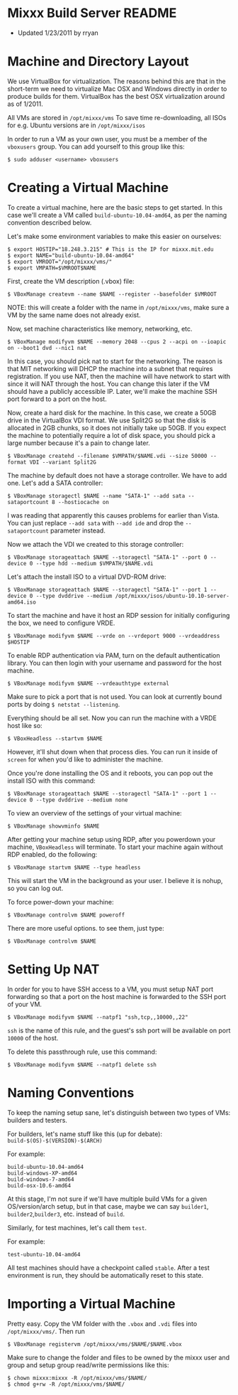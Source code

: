 Mixxx Build Server README
=========================

* Updated 1/23/2011 by rryan

Machine and Directory Layout
============================

We use VirtualBox for virtualization. The reasons behind this are that in the
short-term we need to virtualize Mac OSX and Windows directly in order to
produce builds for them. VirtualBox has the best OSX virtualization
around as of 1/2011.

All VMs are stored in `/opt/mixxx/vms`
To save time re-downloading, all ISOs for e.g. Ubuntu versions are in `/opt/mixxx/isos`

In order to run a VM as your own user, you must be a member of the `vboxusers`
group. You can add yourself to this group like this:
```
$ sudo adduser <username> vboxusers
```

Creating a Virtual Machine
==========================

To create a virtual machine, here are the basic steps to get started. In this
case we'll create a VM called `build-ubuntu-10.04-amd64`, as per the naming
convention described below.

Let's make some environment variables to make this easier on ourselves:
```
$ export HOSTIP="18.248.3.215" # This is the IP for mixxx.mit.edu
$ export NAME="build-ubuntu-10.04-amd64"
$ export VMROOT="/opt/mixxx/vms/"
$ export VMPATH=$VMROOT$NAME
```

First, create the VM description (.vbox) file:
```
$ VBoxManage createvm --name $NAME --register --basefolder $VMROOT
```

NOTE: this will create a folder with the name in `/opt/mixxx/vms`, 
make sure a VM by the same name does not already exist.

Now, set machine characteristics like memory, networking, etc.
```
$ VBoxManage modifyvm $NAME --memory 2048 --cpus 2 --acpi on --ioapic on --boot1 dvd --nic1 nat
```
In this case, you should pick nat to start for the networking. The reason is
that MIT networking will DHCP the machine into a subnet that requires
registration. If you use NAT, then the machine will have network to start with
since it will NAT through the host. You can change this later if the VM should
have a publicly accessible IP. Later, we'll make the machine SSH port forward to
a port on the host.

Now, create a hard disk for the machine. In this case, we create a 50GB drive in
the VirtualBox VDI format. We use Split2G so that the disk is allocated in 2GB
chunks, so it does not initially take up 50GB. If you expect the machine to
potentially require a lot of disk space, you should pick a large number because
it's a pain to change later.
```
$ VBoxManage createhd --filename $VMPATH/$NAME.vdi --size 50000 --format VDI --variant Split2G
```

The machine by default does not have a storage controller. We have to add
one. Let's add a SATA controller:
```
$ VBoxManage storagectl $NAME --name "SATA-1" --add sata --sataportcount 8 --hostiocache on
```

I was reading that apparently this causes problems for earlier than Vista. You
can just replace `--add sata` with `--add ide` and drop the `--sataportcount`
parameter instead.

Now we attach the VDI we created to this storage controller:
```
$ VBoxManage storageattach $NAME --storagectl "SATA-1" --port 0 --device 0 --type hdd --medium $VMPATH/$NAME.vdi
```

Let's attach the install ISO to a virtual DVD-ROM drive:
```
$ VBoxManage storageattach $NAME --storagectl "SATA-1" --port 1 --device 0 --type dvddrive --medium /opt/mixxx/isos/ubuntu-10.10-server-amd64.iso
```

To start the machine and have it host an RDP session for initially configuring
the box, we need to configure VRDE.
```
$ VBoxManage modifyvm $NAME --vrde on --vrdeport 9000 --vrdeaddress $HOSTIP
```

To enable RDP authentication via PAM, turn on the default authentication library.
You can then login with your username and password for the host machine.
```
$ VBoxManage modifyvm $NAME --vrdeauthtype external
```

Make sure to pick a port that is not used. You can look at currently bound ports
by doing `$ netstat --listening`.

Everything should be all set. Now you can run the machine with a VRDE host like so:
```
$ VBoxHeadless --startvm $NAME
```

However, it'll shut down when that process dies. You can run it inside of
`screen` for when you'd like to administer the machine.

Once you're done installing the OS and it reboots, you can pop out the install ISO with this command:
```
$ VBoxManage storageattach $NAME --storagectl "SATA-1" --port 1 --device 0 --type dvddrive --medium none
```

To view an overview of the settings of your virtual machine:
```
$ VBoxManage showvminfo $NAME
```

After getting your machine setup using RDP, after you powerdown your machine,
`VBoxHeadless` will terminate. 
To start your machine again without RDP enabled, do the following:
```
$ VBoxManage startvm $NAME --type headless
```

This will start the VM in the background as your user. I believe it is nohup, so
you can log out. 

To force power-down your machine:
```
$ VBoxManage controlvm $NAME poweroff
```

There are more useful options. to see them, just type:
```
$ VBoxManage controlvm $NAME
```


Setting Up NAT
==============

In order for you to have SSH access to a VM, you must setup NAT port forwarding
so that a port on the host machine is forwarded to the SSH port of your VM.
```
$ VBoxManage modifyvm $NAME --natpf1 "ssh,tcp,,10000,,22"
```

`ssh` is the name of this rule, and the guest's ssh port will be available on
port `10000` of the host.

To delete this passthrough rule, use this command:
```
$ VBoxManage modifyvm $NAME --natpf1 delete ssh
```

Naming Conventions
================================================================================

To keep the naming setup sane, let's distinguish between two types of VMs:
builders and testers.

For builders, let's name stuff like this (up for debate): `build-$(OS)-$(VERSION)-$(ARCH)`

For example:
```
build-ubuntu-10.04-amd64
build-windows-XP-amd64
build-windows-7-amd64
build-osx-10.6-amd64
```

At this stage, I'm not sure if we'll have multiple build VMs for a given
OS/version/arch setup, but in that case, maybe we can say `builder1`, `builder2`,`builder3`, etc. instead of `build`.

Similarly, for test machines, let's call them `test`.

For example:
```
test-ubuntu-10.04-amd64
```

All test machines should have a checkpoint called `stable`. After a test
environment is run, they should be automatically reset to this state.

Importing a Virtual Machine
===========================

Pretty easy. Copy the VM folder with the `.vbox` and `.vdi` files into
`/opt/mixxx/vms/`. Then run
```
$ VBoxManage registervm /opt/mixxx/vms/$NAME/$NAME.vbox
```

Make sure to change the folder and files to be owned by the mixxx user and group
and setup group read/write permissions like this:
```
$ chown mixxx:mixxx -R /opt/mixxx/vms/$NAME/
$ chmod g+rw -R /opt/mixxx/vms/$NAME/
```
